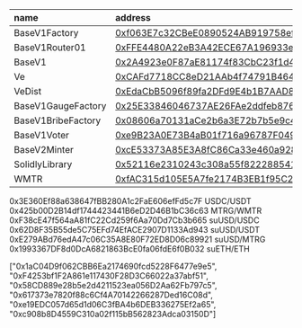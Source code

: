 
| name          | address                                                                                                                              |
| :------------ | :----------------------------------------------------------------------------------------------------------------------------------- |
| BaseV1Factory | [0xf063E7c32CBeE0890524AB919758ef72De48e18d](https://scan-warringstakes.meter.io/address/0xf063E7c32CBeE0890524AB919758ef72De48e18d) |
| BaseV1Router01 | [0xFFE4480A22eB3A42ECE67A196933eb2A180c4876](https://scan-warringstakes.meter.io/address/0xFFE4480A22eB3A42ECE67A196933eb2A180c4876) |
| BaseV1 | [0x2A4923e0F87aE81174f83CbC23f1d4Ef4eF59b01](https://scan-warringstakes.meter.io/address/0x2A4923e0F87aE81174f83CbC23f1d4Ef4eF59b01) |
| Ve | [0xCAFd7718CC8eD21AAb4f74791B464E253c51Dd09](https://scan-warringstakes.meter.io/address/0xCAFd7718CC8eD21AAb4f74791B464E253c51Dd09) |
| VeDist | [0xEdaCbB5096f89fa2DFd9E4b1B7AAD83319E86BF2](https://scan-warringstakes.meter.io/address/0xEdaCbB5096f89fa2DFd9E4b1B7AAD83319E86BF2) |
| BaseV1GaugeFactory | [0x25E33846046737AE26FAe2ddfeb8765F6cd2cee9](https://scan-warringstakes.meter.io/address/0x25E33846046737AE26FAe2ddfeb8765F6cd2cee9) |
| BaseV1BribeFactory | [0x08606a70131aCe2b6a3E72b7b5e9c4BD2E1CE983](https://scan-warringstakes.meter.io/address/0x08606a70131aCe2b6a3E72b7b5e9c4BD2E1CE983) |
| BaseV1Voter | [0xe9B23A0E73B4aB01f716a96787F0491b5e9eA123](https://scan-warringstakes.meter.io/address/0xe9B23A0E73B4aB01f716a96787F0491b5e9eA123) |
| BaseV2Minter | [0xcE53373A85E3A8fC86Ca33e460a928b52848E9A6](https://scan-warringstakes.meter.io/address/0xcE53373A85E3A8fC86Ca33e460a928b52848E9A6) |
| SolidlyLibrary | [0x52116e2310243c308a55f822288541F2352241c4](https://scan-warringstakes.meter.io/address/0x52116e2310243c308a55f822288541F2352241c4) |
| WMTR | [0xfAC315d105E5A7fe2174B3EB1f95C257A9A5e271](https://scan-warringstakes.meter.io/address/0xfAC315d105E5A7fe2174B3EB1f95C257A9A5e271) |


0x3E360Ef88a638647fBB280A1c2FaE606efFd5c7F USDC/USDT
0x425b00D2B14df1744423441B6eD2D46B1bC36c63 MTRG/WMTR
0xF38cE47f564aA81fC22Cd259f6Aa70Dd7Cb3b665 suUSD/USDC
0x62D8F35B55de5C75EFd74EfACE2907D1133Ad943 suUSD/USDT
0xE279ABd76edA47c06C35A8E80F72ED8D06c89921 suUSD/MTRG
0x1993367DF8d0DcA6821863BcE0fa06fdE6f0B032 suETH/ETH

["0x1aC04D9f062CBB6Ea2174690fcd5228F6477e9e5",
"0xF4253bf1F2A861e117430F28D3C66022a37abf51",
"0x58CD889e28b5e2d4211523ea056D2Aa62Fb797c5",
"0x617373e7820f88c6Cf4A70142266287Ded16C08d",
"0xe19EDC057d65d1d06C3fBA4b6DEB336275Ef2a65",
"0xc908b8D4559C310a02f115bB562823Adca03150D"]